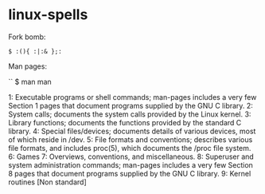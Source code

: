 # linux-spells

Fork bomb:
```
$ :(){ :|:& };:
```

Man pages:

``
$ man man

1: Executable programs or shell commands; man-pages includes a very few Section 1 pages that document programs supplied by the GNU C library.
2: System calls; documents the system calls provided by the Linux kernel.
3: Library functions; documents the functions provided by the standard C library.
4: Special files/devices; documents details of various devices, most of which reside in /dev.
5: File formats and conventions; describes various file formats, and includes proc(5), which documents the /proc file system.
6: Games
7: Overviews, conventions, and miscellaneous.
8: Superuser and system administration commands; man-pages includes a very few Section 8 pages that document programs supplied by the GNU C library.
9: Kernel routines [Non standard]
```
